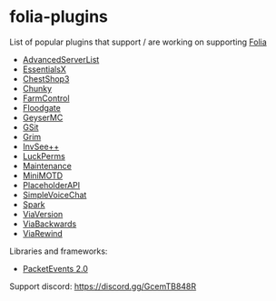 # folia-plugins
List of popular plugins that support / are working on supporting [Folia](https://github.com/PaperMC/Folia)

- [AdvancedServerList](https://github.com/Andre601/AdvancedServerList)
- [EssentialsX](https://github.com/EssentialsX/Essentials)
- [ChestShop3](https://github.com/ChestShop-authors/ChestShop-3)
- [Chunky](https://github.com/pop4959/Chunky)
- [FarmControl](https://github.com/froobynooby/FarmControl)
- [Floodgate](https://github.com/GeyserMC/Floodgate)
- [GeyserMC](https://github.com/GeyserMC/Geyser)
- [GSit](https://github.com/Gecolay/GSit)
- [Grim](https://github.com/GrimAnticheat/Grim)
- [InvSee++](https://github.com/Jannyboy11/InvSee-plus-plus)
- [LuckPerms](https://github.com/LuckPerms/LuckPerms/tree/feat/folia)
- [Maintenance](https://github.com/kennytv/Maintenance)
- [MiniMOTD](https://github.com/jpenilla/MiniMOTD)
- [PlaceholderAPI](https://github.com/PlaceholderAPI/PlaceholderAPI)
- [SimpleVoiceChat](https://github.com/henkelmax/simple-voice-chat)
- [Spark](https://github.com/lucko/spark)
- [ViaVersion](https://github.com/ViaVersion)
- [ViaBackwards](https://github.com/ViaVersion/ViaBackwards)
- [ViaRewind](https://github.com/ViaVersion/ViaRewind)


Libraries and frameworks:
- [PacketEvents 2.0](https://github.com/retrooper/packetevents/tree/2.0)

Support discord: https://discord.gg/GcemTB848R
